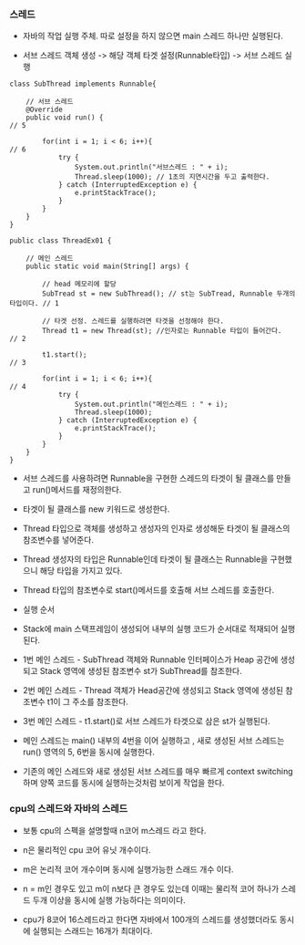 ### 스레드

* 자바의 작업 실행 주체. 따로 설정을 하지 않으면 main 스레드 하나만 실행된다.

* 서브 스레드 객체 생성 -> 해당 객체 타겟 설정(Runnable타입) -> 서브 스레드 실행

```
class SubThread implements Runnable{

    // 서브 스레드
    @Override
    public void run() {                                                      // 5

        for(int i = 1; i < 6; i++){                                          // 6
            try {
                System.out.println("서브스레드 : " + i);
                Thread.sleep(1000); // 1초의 지연시간을 두고 출력한다.
            } catch (InterruptedException e) {
                e.printStackTrace();
            }
        }
    }
}

public class ThreadEx01 {

    // 메인 스레드
    public static void main(String[] args) {

        // head 메모리에 할당
        SubTread st = new SubThread(); // st는 SubTread, Runnable 두개의 타입이다. // 1

        // 타겟 선정. 스레드를 실행하려면 타겟을 선정해야 한다. 
        Thread t1 = new Thread(st); //인자로는 Runnable 타입이 들어간다.          // 2

        t1.start();                                                             // 3

        for(int i = 1; i < 6; i++){                                             // 4
            try { 
                System.out.println("메인스레드 : " + i);
                Thread.sleep(1000);
            } catch (InterruptedException e) {
                e.printStackTrace();
            }
        }
    }
}
```

* 서브 스레드를 사용하려면 Runnable을 구현한 스레드의 타겟이 될 클래스를 만들고 run()메서드를 재정의한다.

* 타겟이 될 클래스를 new 키워드로 생성한다.

* Thread 타입으로 객체를 생성하고 생성자의 인자로 생성해둔 타겟이 될 클래스의 참조변수를 넣어준다.

* Thread 생성자의 타입은 Runnable인데 타겟이 될 클래스는 Runnable을 구현했으니 해당 타입을 가지고 있다.

* Thread 타입의 참조변수로 start()메서드를 호출해 서브 스레드를 호출한다.

* 실행 순서

* Stack에 main 스택프레임이 생성되어 내부의 실행 코드가 순서대로 적재되어 실행된다.

* 1번 메인 스레드 - SubThread 객체와 Runnable 인터페이스가 Heap 공간에 생성되고 Stack 영역에 생성된 참조변수 st가 SubThread를 참조한다.

* 2번 메인 스레드 - Thread 객체가 Head공간에 생성되고 Stack 영역에 생성된 참조변수 t1이 그 주소를 참조한다.

* 3번 메인 스레드 - t1.start()로 서브 스레드가 타겟으로 삼은 st가 실행된다.

* 메인 스레드는 main() 내부의 4번을 이어 실행하고 , 새로 생성된 서브 스레드는 run() 영역의 5, 6번을 동시에 실행한다.

* 기존의 메인 스레드와 새로 생성된 서브 스레드를 매우 빠르게 context switching 하며 양쪽 코드를 동시에 실행하는것처럼 보이게 작업을 한다.


### cpu의 스레드와 자바의 스레드

* 보통 cpu의 스펙을 설명할때 n코어 m스레드 라고 한다.

* n은 물리적인 cpu 코어 유닛 개수이다.

* m은 논리적 코어 개수이며 동시에 실행가능한 스래드 개수 이다.

* n = m인 경우도 있고 m이 n보다 큰 경우도 있는데 이때는 물리적 코어 하나가 스레드 두개 이상을 동시에 실행 가능하다는 의미이다.

* cpu가 8코어 16스레드라고 한다면 자바에서 100개의 스레드를 생성했더라도 동시에 실행되는 스래드는 16개가 최대이다.
